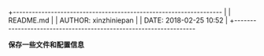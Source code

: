 +------------------------------------------------------------------
|
| README.md
| 
| AUTHOR: xinzhiniepan
|
| DATE: 2018-02-25 10:52
| 
+------------------------------------------------------------------

**保存一些文件和配置信息**
